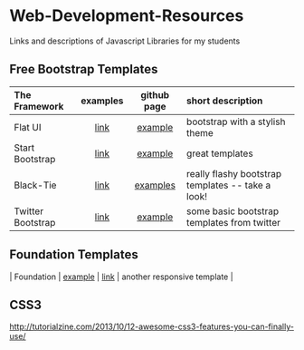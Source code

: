Web-Development-Resources
=========================

Links and descriptions of Javascript Libraries for my students



## Free Bootstrap Templates

| The Framework | examples | github page| short description |
| :--- | :---: | :---: | :--- |
| Flat UI | [link](https://github.com/designmodo/Flat-UI) | [example](http://designmodo.github.io/Flat-UI/) | bootstrap with a stylish theme |
| Start Bootstrap |  [link](http://startbootstrap.com/) | [example](http://startbootstrap.com/all-templates) | great templates |
| Black-Tie | [link](http://www.blacktie.co/) | [examples](http://www.blacktie.co/) | really flashy bootstrap templates -- take a look! |
| Twitter Bootstrap |  [link](https://github.com/twbs/bootstrap) | [example](http://getbootstrap.com/getting-started/) | some basic bootstrap templates from twitter |

## Foundation Templates

| Foundation | [example](http://foundation.zurb.com/) | [link](http://foundation.zurb.com/) | another responsive template |
## CSS3 

http://tutorialzine.com/2013/10/12-awesome-css3-features-you-can-finally-use/
